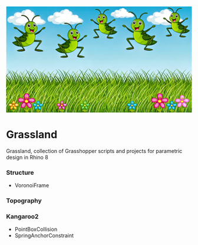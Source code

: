 ![grassland_with_grasshopper](./grassland_with_grasshopper.webp)

# Grassland

Grassland, collection of Grasshopper scripts and projects for parametric design in Rhino 8


### Structure

- VoronoiFrame

### Topography


### Kangaroo2

- PointBoxCollision
- SpringAnchorConstraint
